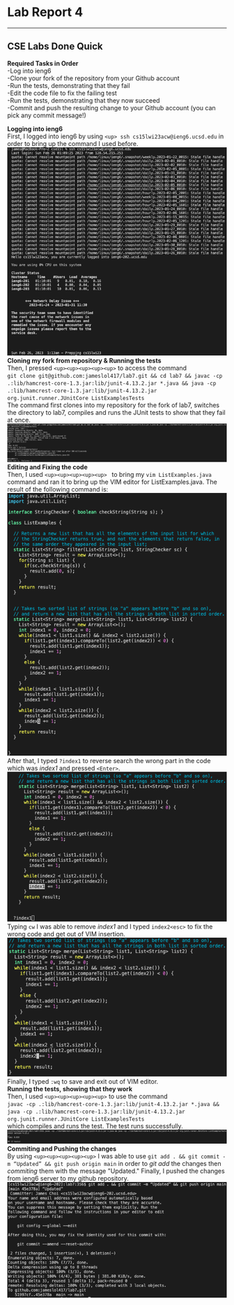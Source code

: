 # Lab Report 4
---

## CSE Labs Done Quick  
  
**Required Tasks in Order**     
-Log into ieng6   
-Clone your fork of the repository from your Github account   
-Run the tests, demonstrating that they fail    
-Edit the code file to fix the failing test   
-Run the tests, demonstrating that they now succeed   
-Commit and push the resulting change to your Github account (you can pick any commit message!)     

**Logging into ieng6**    
First, I logged into ieng6 by using `<up> ssh cs15lwi23acw@ieng6.ucsd.edu` in order to bring up the command I used before.    
![Image](lab4/4-1.png)      
**Cloning my fork from repository & Running the tests**     
Then, I pressed `<up><up><up><up><up>` to access the command    
`git clone git@github.com:jameslol417/lab7.git && cd lab7 && javac -cp .:lib/hamcrest-core-1.3.jar:lib/junit-4.13.2.jar *.java && java -cp .:lib/hamcrest-core-1.3.jar:lib/junit-4.13.2.jar org.junit.runner.JUnitCore ListExamplesTests`  
The command first clones into my repository for the fork of lab7, switches the directory to lab7, compiles and runs the JUnit tests to show that they fail at once.   
![Image](lab4/4-2.png)    
**Editing and Fixing the code**     
Then, I used `<up><up><up><up><up> ` to bring my `vim ListExamples.java` command and ran it to bring up the VIM editor for ListExamples.java. 
The result of the following command is:   
![Image](lab4/4-3.png)    
After that, I typed `?index1` to reverse search the wrong part in the code which was *index1* and pressed `<Enter>`.    
![Image](lab4/4-4.png)    
Typing `cw` I was able to remove *index1* and I typed `index2<esc>` to fix the wrong code and get out of VIM insertion.   
![Image](lab4/4-5.png)    
Finally, I typed `:wq` to save and exit out of VIM editor.    
**Running the tests, showing that they work**     
Then, I used `<up><up><up><up><up>` to use the command    
`javac -cp .:lib/hamcrest-core-1.3.jar:lib/junit-4.13.2.jar *.java && java -cp .:lib/hamcrest-core-1.3.jar:lib/junit-4.13.2.jar org.junit.runner.JUnitCore ListExamplesTests`   
which compiles and runs the test. The test runs successfully.   
![Image](lab4/4-6.png)    
**Commiting and Pushing the changes**     
By using `<up><up><up><up><up>` I was able to use `git add . && git commit -m “Updated” && git push origin main` in order to *git add* the changes then *commiting* them with the message "Updated." Finally, I pushed the changes from ieng6 server to my github repository.   
![Image](lab4/4-7.png)    
